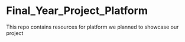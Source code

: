 # Final_Year_Project_Platform
This repo contains resources for platform we planned to showcase our project
